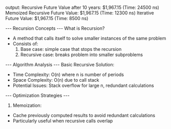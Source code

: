 
output:
Recursive Future Value after 10 years: $1,967.15 (Time: 24500 ns)
Memoized Recursive Future Value: $1,967.15 (Time: 12300 ns)
Iterative Future Value: $1,967.15 (Time: 8500 ns)

--- Recursion Concepts ---
What is Recursion?
- A method that calls itself to solve smaller instances of the same problem
- Consists of:
  1. Base case: simple case that stops the recursion
  2. Recursive case: breaks problem into smaller subproblems

--- Algorithm Analysis ---
Basic Recursive Solution:
- Time Complexity: O(n) where n is number of periods
- Space Complexity: O(n) due to call stack
- Potential Issues: Stack overflow for large n, redundant calculations

--- Optimization Strategies ---
1. Memoization:
- Cache previously computed results to avoid redundant calculations
- Particularly useful when recursive calls overlap
